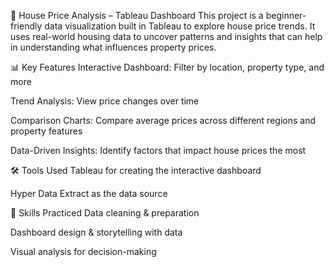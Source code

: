 🏡 House Price Analysis – Tableau Dashboard
This project is a beginner-friendly data visualization built in Tableau to explore house price trends.
It uses real-world housing data to uncover patterns and insights that can help in understanding what influences property prices.

📊 Key Features
Interactive Dashboard: Filter by location, property type, and more

Trend Analysis: View price changes over time

Comparison Charts: Compare average prices across different regions and property features

Data-Driven Insights: Identify factors that impact house prices the most

🛠 Tools Used
Tableau for creating the interactive dashboard

Hyper Data Extract as the data source

🎯 Skills Practiced
Data cleaning & preparation

Dashboard design & storytelling with data

Visual analysis for decision-making
